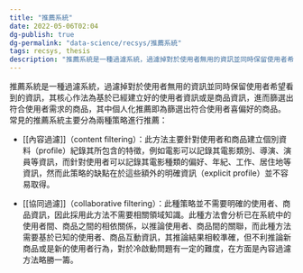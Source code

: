 ```yaml
---
title: "推薦系統"
date: 2022-05-06T02:04
dg-publish: true
dg-permalink: "data-science/recsys/推薦系統"
tags: recsys, thesis
description: "推薦系統是一種過濾系統，過濾掉對於使用者無用的資訊並同時保留使用者希望看到的資訊，其核心作法為基於已經建立好的使用者資訊或是商品資訊，進而篩選出符合使用者需求的商品，其中個人化推薦即為篩選出符合使用者喜偏好的商品..."
---
```


推薦系統是一種過濾系統，過濾掉對於使用者無用的資訊並同時保留使用者希望看到的資訊，其核心作法為基於已經建立好的使用者資訊或是商品資訊，進而篩選出符合使用者需求的商品，其中個人化推薦即為篩選出符合使用者喜偏好的商品。
常見的推薦系統主要分為兩種策略進行推薦：

- [[內容過濾]]（content filtering）：此方法主要針對使用者和商品建立個別資料（profile）紀錄其所包含的特徵，例如電影可以記錄其電影類別、導演、演員等資訊，而針對使用者可以記錄其電影種類的偏好、年紀、工作、居住地等資訊，然而此策略的缺點在於這些額外的明確資訊（explicit profile）並不容易取得。

- [[協同過濾]]（collaborative filtering）：此種策略並不需要明確的使用者、商品資訊，因此採用此方法不需要相關領域知識。此種方法會分析已在系統中的使用者間、商品之間的相依關係，以推論使用者、商品間的關聯，而此種方法需要基於已知的使用者、商品互動資訊，其推論結果相較準確，但不利推論新商品或是新的使用者行為，對於冷啟動問題有一定的難度，在方面是內容過濾方法略勝一籌。
